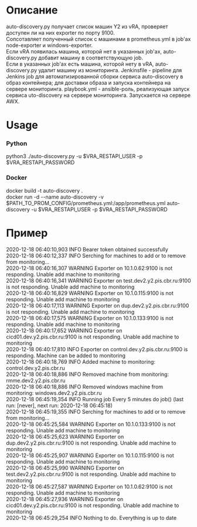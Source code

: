 # Описание #
auto-discovery.py получает список машин Y2 из vRA, проверяет доступен ли на них exporter по порту 9100.  
Сопсотавляет полученный список с машинами в prometheus.yml в job'ах node-exporter и windows-exporter.  
Если vRA появилась машина, которой нет в указанных job'ах, auto-discovery.py добавит машину в соответствующую job.  
Если в указанных job'ах есть машина, которой нету в vRA, auto-discovery.py удалит машину из мониторинга. 
Jenkinsfile - pipeline для Jenkins job для автоматизированной сборки сервиса auto-discovery в образ контейнера; для доставки образа и запуска контейнера на сервере мониторинга.
playbook.yml - ansible-роль, реализующая запуск сервиса uto-discovery на сервере мониторинга. Запускается на сервере AWX. 

# Usage #
### Python ###
python3 ./auto-discovery.py -u $VRA_RESTAPI_USER -p $VRA_RESTAPI_PASSWORD

### Docker ###
docker build -t auto-discovery .  
docker run -d --name auto-discovery -v $PATH_TO_PROM_CONFIG/prometheus.yml:/app/prometheus.yml auto-discovery -u $VRA_RESTAPI_USER -p $VRA_RESTAPI_PASSWORD

# Пример #
2020-12-18 06:40:10,903 INFO Bearer token obtained successfully  
2020-12-18 06:40:12,337 INFO Serching for machines to add or to remove from monitoring...  
2020-12-18 06:40:16,307 WARNING Exporter on 10.1.0.62:9100 is not responding. Unable add machine to monitoring  
2020-12-18 06:40:16,341 WARNING Exporter on test.dev2.y2.pis.cbr.ru:9100 is not responding. Unable add machine to monitoring  
2020-12-18 06:40:16,829 WARNING Exporter on 10.1.0.115:9100 is not responding. Unable add machine to monitoring  
2020-12-18 06:40:17,113 WARNING Exporter on dup.dev2.y2.pis.cbr.ru:9100 is not responding. Unable add machine to monitoring  
2020-12-18 06:40:17,575 WARNING Exporter on 10.1.0.133:9100 is not responding. Unable add machine to monitoring  
2020-12-18 06:40:17,652 WARNING Exporter on cicd01.dev.y2.pis.cbr.ru:9100 is not responding. Unable add machine to monitoring  
2020-12-18 06:40:17,810 INFO Exporter on control.dev.y2.pis.cbr.ru:9100 is responding. Machine can be added to monitoring  
2020-12-18 06:40:18,769 INFO Added machine to monitoring: control.dev.y2.pis.cbr.ru  
2020-12-18 06:40:18,886 INFO Removed machine from monitoring: rmme.dev2.y2.pis.cbr.ru  
2020-12-18 06:40:18,886 INFO Removed windows machine from monitoring: windows.dev2.y2.pis.cbr.ru  
2020-12-18 06:45:19,354 INFO Running job Every 5 minutes do job() (last run: [never], next run: 2020-12-18 06:45:18)  
2020-12-18 06:45:19,355 INFO Serching for machines to add or to remove from monitoring...  
2020-12-18 06:45:25,584 WARNING Exporter on 10.1.0.133:9100 is not responding. Unable add machine to monitoring  
2020-12-18 06:45:25,623 WARNING Exporter on dup.dev2.y2.pis.cbr.ru:9100 is not responding. Unable add machine to monitoring  
2020-12-18 06:45:25,907 WARNING Exporter on 10.1.0.115:9100 is not responding. Unable add machine to monitoring  
2020-12-18 06:45:25,990 WARNING Exporter on test.dev2.y2.pis.cbr.ru:9100 is not responding. Unable add machine to monitoring  
2020-12-18 06:45:27,587 WARNING Exporter on 10.1.0.62:9100 is not responding. Unable add machine to monitoring  
2020-12-18 06:45:27,936 WARNING Exporter on cicd01.dev.y2.pis.cbr.ru:9100 is not responding. Unable add machine to monitoring  
2020-12-18 06:45:29,254 INFO Nothing to do. Everything is up to date
